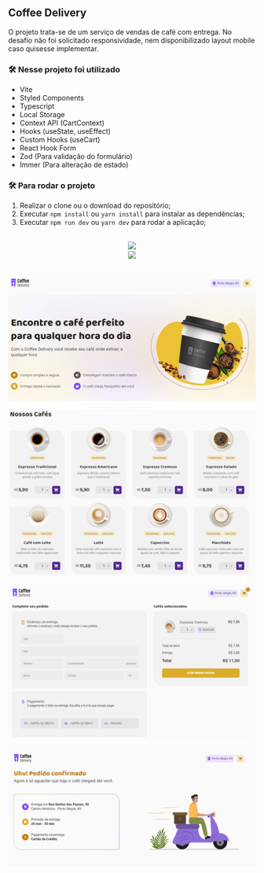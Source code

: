 ## Coffee Delivery

O projeto trata-se de um serviço de vendas de café com entrega. No desafio não foi solicitado responsividade, nem disponibilizado layout mobile caso quisesse implementar.

### 🛠️ Nesse projeto foi utilizado

- Vite
- Styled Components
- Typescript
- Local Storage
- Context API (CartContext)
- Hooks (useState, useEffect)
- Custom Hooks (useCart)
- React Hook Form
- Zod (Para validação do formulário)
- Immer (Para alteração de estado)

### 🛠️ Para rodar o projeto

1. Realizar o clone ou o download do repositório;
2. Executar `npm install` ou `yarn install` para instalar as dependências;
3. Executar `npm run dev` ou `yarn dev` para rodar a aplicação;

<br />

<div align="center">
  <a href="https://coffee-delivery-two.vercel.app/" target="_blank">
  <img src="https://user-images.githubusercontent.com/71772559/178192066-d52e0cf7-906e-4baa-80f3-4b49dde153c0.png" />
  </a>

  <br />

  <a href="https://www.figma.com/file/tWf2U82tDh3QqgXzxUUdjq/Coffee-Delivery?node-id=0%3A1" target="_blank">
  <img src="https://user-images.githubusercontent.com/71772559/178192253-4fe4757c-de57-4878-a38c-a483c25670b1.png" />
  </a>
</div>

<br />
<br />

<div align="center">
  <img src="./src/assets/previews/header_hero.png" align="center" width="600px" />
</div>

<br />

<div align="center">
  <img src="./src/assets/previews/main.png" align="center" width="600px" />
</div>

<br />

<div align="center">
  <img src="./src/assets/previews/complete.png" align="center" width="600px" />
</div>

<br />

<div align="center">
  <img src="./src/assets/previews/confirmed.png" align="center" width="600px" />
</div>
